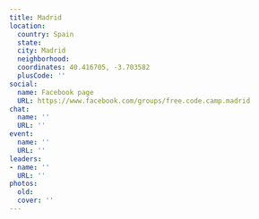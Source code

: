 ```yaml
---
title: Madrid
location:
  country: Spain
  state: 
  city: Madrid
  neighborhood: 
  coordinates: 40.416705, -3.703582
  plusCode: ''
social:
  name: Facebook page
  URL: https://www.facebook.com/groups/free.code.camp.madrid
chat:
  name: ''
  URL: ''
event:
  name: ''
  URL: ''
leaders:
- name: ''
  URL: ''
photos:
  old: 
  cover: ''
---
```


